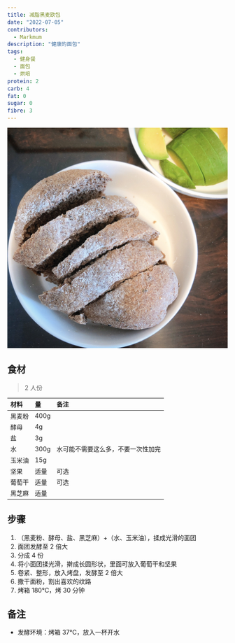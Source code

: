 ```yaml
---
title: 减脂黑麦欧包
date: "2022-07-05"
contributors:
  - Markmum
description: "健康的面包"
tags:
  - 健身餐
  - 面包
  - 烘培
protein: 2
carb: 4
fat: 0
sugar: 0
fibre: 3
---
```


![减脂黑麦面包](./bread.jpg)

## 食材

> 2 人份

| 材料   | 量   | 备注                               |
| :----- | :--- | :--------------------------------- |
| 黑麦粉 | 400g |                                    |
| 酵母   | 4g   |                                    |
| 盐     | 3g   |                                    |
| 水     | 300g | 水可能不需要这么多，不要一次性加完 |
| 玉米油 | 15g  |                                    |
| 坚果   | 适量 | 可选                               |
| 葡萄干 | 适量 | 可选                               |
| 黑芝麻 | 适量 |                                    |

## 步骤

1. （黑麦粉、酵母、盐、黑芝麻）+（水、玉米油），揉成光滑的面团
2. 面团发酵至 2 倍大
3. 分成 4 份
4. 将小面团揉光滑，擀成长圆形状，里面可放入葡萄干和坚果
5. 卷紧、整形，放入烤盘，发酵至 2 倍大
6. 撒干面粉，割出喜欢的纹路
7. 烤箱 180℃，烤 30 分钟

## 备注

- 发酵环境：烤箱 37℃，放入一杯开水
